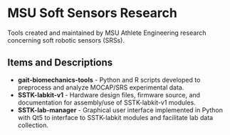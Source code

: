 # MSU Soft Sensors Research #
Tools created and maintained by MSU Athlete Engineering research concerning soft robotic sensors (SRSs).

## Items and Descriptions ##
* **gait-biomechanics-tools** - Python and R scripts developed to preprocess and analyze MOCAP/SRS experimental data.
* **SSTK-labkit-v1** - Hardware design files, firmware source, and documentation for assembly/use of SSTK-labkit-v1 modules.
* **SSTK-lab-manager** - Graphical user interface implemented in Python with Qt5 to interface to SSTK-labkit modules and facilitate lab data collection.
